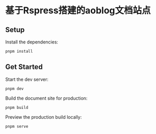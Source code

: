 # 基于Rspress搭建的aoblog文档站点

## Setup
Install the dependencies:
```
pnpm install
```

## Get Started
Start the dev server:
```
pnpm dev
```
Build the document site for production:
```
pnpm build
```
Preview the production build locally:
```
pnpm serve
```